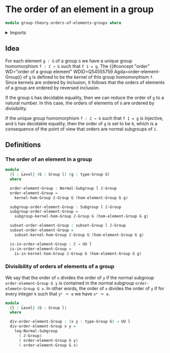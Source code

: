 # The order of an element in a group

```agda
module group-theory.orders-of-elements-groups where
```

<details><summary>Imports</summary>

```agda
open import elementary-number-theory.group-of-integers
open import elementary-number-theory.integers

open import foundation.universe-levels

open import group-theory.free-groups-with-one-generator
open import group-theory.groups
open import group-theory.kernels-homomorphisms-groups
open import group-theory.normal-subgroups
open import group-theory.subgroups
open import group-theory.subsets-groups
```

</details>

## Idea

For each element `g : G` of a group `G` we have a unique group homomorphism
`f : ℤ → G` such that `f 1 = g`. The
{{#concept "order" WD="order of a group element" WDID=Q54555759 Agda=order-element-Group}}
of `g` is defined to be the kernel of this group homomorphism `f`. Since kernels
are ordered by inclusion, it follows that the orders of elements of a group are
ordered by reversed inclusion.

If the group `G` has decidable equality, then we can reduce the order of `g` to
a natural number. In this case, the orders of elements of `G` are ordered by
divisibility.

If the unique group homomorphism `f : ℤ → G` such that `f 1 = g` is injective,
and `G` has decidable equality, then the order of `g` is set to be `0`, which is
a consequence of the point of view that orders are normal subgroups of `ℤ`.

## Definitions

### The order of an element in a group

```agda
module _
  {l : Level} (G : Group l) (g : type-Group G)
  where

  order-element-Group : Normal-Subgroup l ℤ-Group
  order-element-Group =
    kernel-hom-Group ℤ-Group G (hom-element-Group G g)

  subgroup-order-element-Group : Subgroup l ℤ-Group
  subgroup-order-element-Group =
    subgroup-kernel-hom-Group ℤ-Group G (hom-element-Group G g)

  subset-order-element-Group : subset-Group l ℤ-Group
  subset-order-element-Group =
    subset-kernel-hom-Group ℤ-Group G (hom-element-Group G g)

  is-in-order-element-Group : ℤ → UU l
  is-in-order-element-Group =
    is-in-kernel-hom-Group ℤ-Group G (hom-element-Group G g)
```

### Divisibility of orders of elements of a group

We say that the order of `x` divides the order of `y` if the normal subgroup
`order-element-Group G y` is contained in the normal subgroup
`order-elemetn-Group G x`. In other words, the order of `x` divides the order of
`y` if for every integer `k` such that `yᵏ ＝ e` we have `xᵏ ＝ e`.

```agda
module _
  {l : Level} (G : Group l)
  where

  div-order-element-Group : (x y : type-Group G) → UU l
  div-order-element-Group x y =
    leq-Normal-Subgroup
      ( ℤ-Group)
      ( order-element-Group G y)
      ( order-element-Group G x)
```
